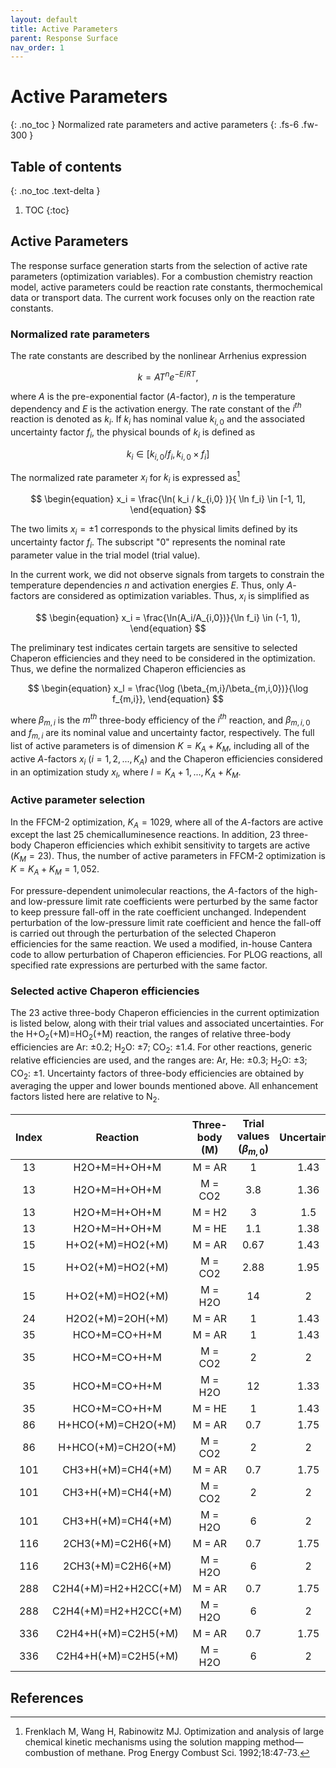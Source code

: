 ```yaml
---
layout: default
title: Active Parameters
parent: Response Surface
nav_order: 1
---
```

# Active Parameters
{: .no_toc }
Normalized rate parameters and active parameters
{: .fs-6 .fw-300 }

## Table of contents
{: .no_toc .text-delta }

1. TOC
{:toc}

## Active Parameters
The response surface generation starts from the selection of active rate parameters (optimization variables). For a combustion chemistry reaction model, active parameters could be reaction rate constants, thermochemical data or transport data. The current work focuses only on the reaction rate constants. 

### Normalized rate parameters
The rate constants are described by the nonlinear Arrhenius expression

$$
\begin{equation}
    k = A T^{n} e^{-E/RT},
\end{equation}
$$

where $A$ is the pre-exponential factor ($A$-factor), $n$ is the temperature dependency and $E$ is the activation energy. The rate constant of the $i^{th}$ reaction is denoted as $k_i$. If $k_i$ has nominal value $k_{i,0}$ and the associated uncertainty factor $f_i$, the physical bounds of $k_i$ is defined as

$$
\begin{equation}
    k_i \in [k_{i,0} / f_i, k_{i,0} \times f_i]
\end{equation}
$$

The normalized rate parameter $x_i$ for $k_i$ is expressed as[^FWR1992]

$$
\begin{equation}
    x_i = \frac{\ln( k_i / k_{i,0} )}{ \ln f_i} \in [-1, 1],
\end{equation}
$$

The two limits $x_i = \pm 1$ corresponds to the physical limits defined by its uncertainty factor $f_i$. The subscript "0" represents the nominal rate parameter value in the trial model (trial value). 

In the current work, we did not observe signals from targets to constrain the temperature dependencies $n$ and activation energies $E$. Thus, only $A$-factors are considered as optimization variables. Thus, $x_i$ is simplified as

$$
\begin{equation}
    x_i = \frac{\ln(A_i/A_{i,0})}{\ln f_i} \in (-1, 1),
\end{equation}
$$

The preliminary test indicates certain targets are sensitive to selected Chaperon efficiencies and they need to be considered in the optimization. Thus, we define the normalized Chaperon efficiencies as

$$
\begin{equation} 
    x_l = \frac{\log (\beta_{m,i}/\beta_{m,i,0})}{\log f_{m,i}},
\end{equation}
$$

where $\beta_{m,i}$ is the $m^{th}$ three-body efficiency of the $i^{th}$ reaction, and $\beta_{m,i,0}$ and $f_{m,i}$ are its nominal value and uncertainty factor, respectively. The full list of active parameters is of dimension $K = K_A + K_M$, including all of the active $A$-factors $x_i$ ($i = 1, 2, ..., K_A$) and the Chaperon efficiencies considered in an optimization study $x_l$, where $l = K_A + 1, ..., K_A + K_M$.

### Active parameter selection
In the FFCM-2 optimization, $K_A = 1029$, where all of the $A$-factors are active except the last 25 chemicalluminesence reactions. In addition, 23 three-body Chaperon efficiencies which exhibit sensitivity to targets are active ($K_M = 23$). Thus, the number of active parameters in FFCM-2 optimization is $K = K_A + K_M = 1,052$.

For pressure-dependent unimolecular reactions, the $A$-factors of the high- and low-pressure limit rate coefficients were perturbed by the same factor to keep pressure fall-off in the rate coefficient unchanged. Independent perturbation of the low-pressure limit rate coefficient and hence the fall-off is carried out through the perturbation of the selected Chaperon efficiencies for the same reaction. We used a modified, in-house Cantera code to allow perturbation of Chaperon efficiencies. For PLOG reactions, all specified rate expressions are perturbed with the same factor.

### Selected active Chaperon efficiencies
The 23 active three-body Chaperon efficiencies in the current optimization is listed below, along with their trial values and associated uncertainties. For the H+O<sub>2</sub>(+M)=HO<sub>2</sub>(+M) reaction, the ranges of relative three-body efficiencies are Ar: $\pm 0.2$; H<sub>2</sub>O: $\pm 7$; CO<sub>2</sub>: $\pm 1.4$. For other reactions, generic relative efficiencies are used, and the ranges are: Ar, He: $\pm 0.3$; H<sub>2</sub>O: $\pm 3$; CO<sub>2</sub>: $\pm 1$. Uncertainty factors of three-body efficiencies are obtained by averaging the upper and lower bounds mentioned above. All enhancement factors listed here are relative to N<sub>2</sub>.

|   Index | Reaction             | Three-body (M) | Trial values ($\beta_{m,0}$) |   Uncertainty |
|:-------:|:--------------------:|:-----------:|:-------:|:-------------:|
|      13 | H2O+M=H+OH+M         | M = AR      |    1    |          1.43 |
|      13 | H2O+M=H+OH+M         | M = CO2     |    3.8  |          1.36 |
|      13 | H2O+M=H+OH+M         | M = H2      |    3    |          1.5  |
|      13 | H2O+M=H+OH+M         | M = HE      |    1.1  |          1.38 |
|      15 | H+O2(+M)=HO2(+M)     | M = AR      |    0.67 |          1.43 |
|      15 | H+O2(+M)=HO2(+M)     | M = CO2     |    2.88 |          1.95 |
|      15 | H+O2(+M)=HO2(+M)     | M = H2O     |   14    |          2    |
|      24 | H2O2(+M)=2OH(+M)     | M = AR      |    1    |          1.43 |
|      35 | HCO+M=CO+H+M         | M = AR      |    1    |          1.43 |
|      35 | HCO+M=CO+H+M         | M = CO2     |    2    |          2    |
|      35 | HCO+M=CO+H+M         | M = H2O     |   12    |          1.33 |
|      35 | HCO+M=CO+H+M         | M = HE      |    1    |          1.43 |
|      86 | H+HCO(+M)=CH2O(+M)   | M = AR      |    0.7  |          1.75 |
|      86 | H+HCO(+M)=CH2O(+M)   | M = CO2     |    2    |          2    |
|     101 | CH3+H(+M)=CH4(+M)    | M = AR      |    0.7  |          1.75 |
|     101 | CH3+H(+M)=CH4(+M)    | M = CO2     |    2    |          2    |
|     101 | CH3+H(+M)=CH4(+M)    | M = H2O     |    6    |          2    |
|     116 | 2CH3(+M)=C2H6(+M)    | M = AR      |    0.7  |          1.75 |
|     116 | 2CH3(+M)=C2H6(+M)    | M = H2O     |    6    |          2    |
|     288 | C2H4(+M)=H2+H2CC(+M) | M = AR      |    0.7  |          1.75 |
|     288 | C2H4(+M)=H2+H2CC(+M) | M = H2O     |    6    |          2    |
|     336 | C2H4+H(+M)=C2H5(+M)  | M = AR      |    0.7  |          1.75 |
|     336 | C2H4+H(+M)=C2H5(+M)  | M = H2O     |    6    |          2    |

## References

[^FWR1992]: Frenklach M, Wang H, Rabinowitz MJ. Optimization and analysis of large chemical kinetic mechanisms using the solution mapping method—combustion of methane. Prog Energy Combust Sci. 1992;18:47-73.